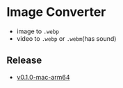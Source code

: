 # Image Converter

- image to `.webp`
- video to `.webp` or `.webm`(has sound)

## Release

- [v0.1.0-mac-arm64](https://github.com/choewy/image-converter/releases/tag/v0.1.0-mac-arm64)
